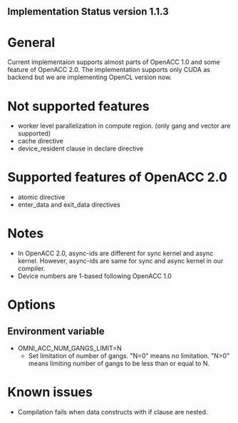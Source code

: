 Implementation Status version 1.1.3
---------------------------------------
# General
Current implementaion supports almost parts of OpenACC 1.0 and some feature of OpenACC 2.0.
The implementation supports only CUDA as backend but we are implementing OpenCL version now.

# Not supported features
* worker level parallelization in compute region. (only gang and vector are supported)
* cache directive
* device_resident clause in declare directive

# Supported features of OpenACC 2.0
* atomic directive
* enter_data and exit_data directives

# Notes
* In OpenACC 2.0, async-ids are different for sync kernel and async kernel. However, async-ids are same for sync and async kernel in our compiler.
* Device numbers are 1-based following OpenACC 1.0

# Options
## Environment variable
* OMNI_ACC_NUM_GANGS_LIMIT=N
    * Set limitation of number of gangs. "N=0" means no limitation. "N>0" means limiting number of gangs to be less than or equal to N.

# Known issues
* Compilation fails when data constructs with if clause are nested.
